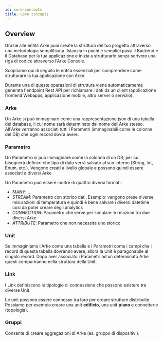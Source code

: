 ```yaml
---
id: core-concepts
title: Core concepts
---
```


## Overview
Grazie alle entitá Arke puoi create la struttura del tuo progetto attraverso una metodologia semplificata.
Istanzia in pochi e semplici passi il Backend e il Database per la tua applicazione e inizia a strutturarlo senza 
scrivere una riga di codice attraverso l'Arke Console. 

Scopriamo qui di seguito le entitá essenziali per comprendere come strutturare la tua applicazione con Arke.

Durante una di queste operazioni di struttura viene automaticamente generata l'endpoint Rest API per richiamare i dati 
da un client (applicazione frontend Webapps, applicazione mobile, altro server o servizio).

### Arke
Un Arke si può immaginare come una rappresentazione json di una tabella del database, il cui nome sarà 
determinato dal nome dell’Arke stesso. All'Arke verranno associati tutti i Parametri 
(immaginabili come le colonne del DB) che ogni record dovrà avere.

### Parametro
Un Parametro si può immaginare come la colonna di un DB, per cui bisognerà definire che tipo di dato verrà salvato al suo
interno (String, Int, Enum, etc.). Vengono creati a livello globale e possono quindi essere associati a diversi Arke.

Un Parametro può essere inoltre di quattro diversi formati:

- _MANY_: ...
- _STREAM_: Parametro con storico dati. Esempio: vengono prese diverse misurazioni di temperatura e quindi è bene salvare i diversi datetime così da poter creare degli analytics
- _CONNECTION_: Parametro che serve per simulare le relazioni tra due diversi Arke
- _ATTRIBUTE_: Parametro che non necessita uno storico

### Unit
Se immaginiamo l'Arke come una tabella e i Parametri come i campi che i record di questa tabella dovranno avere, allora 
la Unit è paragonabile al singolo record. 
Dopo aver associato i Parametri ad un determinato Arke questi compariranno nella struttura della Unit.

### Link
I Link definiscono le tipologie di connessione che possono esistere tra diverse Unit.

Le unit possono essere connesse tra loro per creare strutture distribuite.
Possiamo per esempio creare una unit **edificio**, una unit **piano** e connetterle (topologia).

### Gruppi
Consente di creare aggregazioni di Arke (es. gruppo di dispositivi).